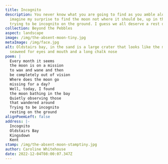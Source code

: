 ```yaml
---
title: Incognito
description: You never know what you are going to find as you amble along. Well,
  imagine my surprise to find the moon not where it should be, up in the sky but
  trying to be incognito on the ground. I guess we all deserve a rest day.
collection: Beyond the Pebbles
aspect: landscape
image: /img/the-absent-moon-tiny.jpg
metaImage: /img/face.jpg
alt: Oldstairs bay, in the sand is a large crater that looks like the moon,
  seaweed for eyes and mouth and a long chalk nose
poem: |
  Every month it seems 
  the moon is on a mission 
  to wax and wane and then 
  be completely out of vision
  Where does the moon go
  missing for a day?
  Well, today, I found 
  the moon bathing in the bay
  Quietly observing those 
  that wandered around 
  Trying to be incognito 
  resting on the ground
alignPoemLeft: false
address: |-
  Incognito
  Oldstairs Bay
  Kingsdown
  Kent
stamp: /img/the-absent-moon-stamptiny.jpg
author: Caroline Whitehouse
date: 2022-12-04T08:00:07.347Z
---
```

